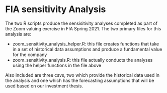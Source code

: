 # FIA sensitivity Analysis

The two R scripts produce the sensisitivity analyses completed as part of the Zoom valuing exercise in FIA Spring 2021. The two primary files for this analysis are:
* zoom_sensitivity_analysis_helper.R: this file creates functions that take in a set of historical data assumptions and produce a fundamental value for the company
* zoom_sensitivity_analysis.R: this file actually conducts the analyses using the helper functions in the file above

Also included are three csvs, two which provide the historical data used in the analysis and one which has the forecasting assumptions that will be used based on our investment thesis.
